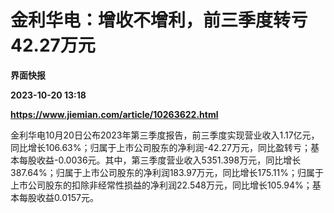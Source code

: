 # 金利华电：增收不增利，前三季度转亏42.27万元
**界面快报**

**2023-10-20 13:18**

**https://www.jiemian.com/article/10263622.html**

金利华电10月20日公布2023年第三季度报告，前三季度实现营业收入1.17亿元，同比增长106.63%；归属于上市公司股东的净利润-42.27万元，同比盈转亏；基本每股收益-0.0036元。其中，第三季度营业收入5351.398万元，同比增长387.64%；归属于上市公司股东的净利润183.97万元，同比增长175.11%；归属于上市公司股东的扣除非经常性损益的净利润22.548万元，同比增长105.94%；基本每股收益0.0157元。